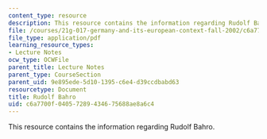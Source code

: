 ```yaml
---
content_type: resource
description: This resource contains the information regarding Rudolf Bahro.
file: /courses/21g-017-germany-and-its-european-context-fall-2002/c6a7700f04057289434675688ae8a6c4_MIT21G_017F02_lec_8_2.pdf
file_type: application/pdf
learning_resource_types:
- Lecture Notes
ocw_type: OCWFile
parent_title: Lecture Notes
parent_type: CourseSection
parent_uid: 9e895ede-5d10-1395-c6e4-d39ccdbabd63
resourcetype: Document
title: Rudolf Bahro
uid: c6a7700f-0405-7289-4346-75688ae8a6c4
---
```

This resource contains the information regarding Rudolf Bahro.

